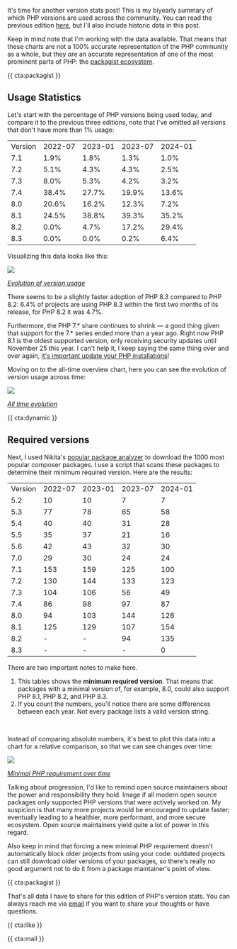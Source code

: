 It's time for another version stats post! This is my biyearly summary of which PHP versions are used across the community. You can read the previous edition [here](/blog/php-version-stats-july-2023), but I'll also include historic data in this post.

Keep in mind note that I'm working with the data available. That means that these charts are not a 100% accurate representation of the PHP community as a whole, but they _are_ an accurate representation of one of the most prominent parts of PHP: the [packagist ecosystem](https://packagist.org/php-statistics).

{{ cta:packagist }}

## Usage Statistics

Let's start with the percentage of PHP versions being used today, and compare it to the previous three editions, note that I've omitted all versions that don't have more than 1% usage:

<div class="table-container">
<table>

<tr class="table-head">
    <td>Version</td>
    <td>2022-07</td>
    <td>2023-01</td>
    <td>2023-07</td>
    <td>2024-01</td>
</tr>


<tr>
    <td>7.1</td>
    <td>1.9%</td>
    <td>1.8%</td>
    <td>1.3%</td>
    <td>1.0%</td>
</tr>

<tr>
    <td>7.2</td>
    <td>5.1%</td>
    <td>4.3%</td>
    <td>4.3%</td>
    <td>2.5%</td>
</tr>

<tr>
    <td>7.3</td>
    <td>8.0%</td>
    <td>5.3%</td>
    <td>4.2%</td>
    <td>3.2%</td>
</tr>

<tr>
    <td>7.4</td>
    <td>38.4%</td>
    <td>27.7%</td>
    <td>19.9%</td>
    <td>13.6%</td>
</tr>

<tr>
    <td>8.0</td>
    <td>20.6%</td>
    <td>16.2%</td>
    <td>12.3%</td>
    <td>7.2%</td>
</tr>

<tr>
    <td>8.1</td>
    <td>24.5%</td>
    <td>38.8%</td>
    <td>39.3%</td>
    <td>35.2%</td>
</tr>

<tr>
    <td>8.2</td>
    <td>0.0%</td>
    <td>4.7%</td>
    <td>17.2%</td>
    <td>29.4%</td>
</tr>

<tr>
    <td>8.3</td>
    <td>0.0%</td>
    <td>0.0%</td>
    <td>0.2%</td>
    <td>6.4%</td>
</tr>

</table>
</div>

Visualizing this data looks like this:

<div class="image-noborder image-wide"></div>

[![](/resources/img/blog/version-stats/2024-jan-01.svg)](/resources/img/blog/version-stats/2024-jan-01.svg)

<em class="center small">[Evolution of version usage](/resources/img/blog/version-stats/2024-jan-01.svg)</em>

There seems to be a slightly faster adoption of PHP 8.3 compared to PHP 8.2: 6.4% of projects are using PHP 8.3 within the first two months of its release, for PHP 8.2 it  was 4.7%. 

Furthermore, the PHP 7.* share continues to shrink — a good thing given that support for the 7.* series ended more than a year ago. Right now PHP 8.1 is the oldest supported version, only receiving security updates until November 25 this year. I can't help it, I keep saying the same thing over and over again, [it's important update your PHP installations](/blog/a-storm-in-a-glass-of-water)!


Moving on to the all-time overview chart, here you can see the evolution of version usage across time:

<div class="image-noborder image-wide"></div>

[![](/resources/img/blog/version-stats/2024-jan-02.svg)](/resources/img/blog/version-stats/2024-jan-02.svg)

<em class="center small">[All time evolution](/resources/img/blog/version-stats/2024-jan-02.svg)</em>

{{ cta:dynamic }}

## Required versions

Next, I used Nikita's [popular package analyzer](*https://github.com/nikic/popular-package-analysis) to download the 1000 most popular composer packages. I use a script that scans these packages to determine their minimum required version. Here are the results:

<div class="table-container">
<table>

<tr class="table-head">
    <td>Version</td>
    <td>2022-07</td>
    <td>2023-01</td>
    <td>2023-07</td>
    <td>2024-01</td>
</tr>

<tr>
    <td>5.2</td>
    <td>10</td>
    <td>10</td>
    <td>7</td>
    <td>7</td>
</tr>

<tr>
    <td>5.3</td>
    <td>77</td>
    <td>78</td>
    <td>65</td>
    <td>58</td>
</tr>

<tr>
    <td>5.4</td>
    <td>40</td>
    <td>40</td>
    <td>31</td>
    <td>28</td>
</tr>

<tr>
    <td>5.5</td>
    <td>35</td>
    <td>37</td>
    <td>21</td>
    <td>16</td>
</tr>

<tr>
    <td>5.6</td>
    <td>42</td>
    <td>43</td>
    <td>32</td>
    <td>30</td>
</tr>

<tr>
    <td>7.0</td>
    <td>29</td>
    <td>30</td>
    <td>24</td>
    <td>24</td>
</tr>

<tr>
    <td>7.1</td>
    <td>153</td>
    <td>159</td>
    <td>125</td>
    <td>100</td>
</tr>

<tr>
    <td>7.2</td>
    <td>130</td>
    <td>144</td>
    <td>133</td>
    <td>123</td>
</tr>

<tr>
    <td>7.3</td>
    <td>104</td>
    <td>106</td>
    <td>56</td>
    <td>49</td>
</tr>

<tr>
    <td>7.4</td>
    <td>86</td>
    <td>98</td>
    <td>97</td>
    <td>87</td>
</tr>

<tr>
    <td>8.0</td>
    <td>94</td>
    <td>103</td>
    <td>144</td>
    <td>126</td>
</tr>

<tr>
    <td>8.1</td>
    <td>125</td>
    <td>129</td>
    <td>107</td>
    <td>154</td>
</tr>

<tr>
    <td>8.2</td>
    <td>-</td>
    <td>-</td>
    <td>94</td>
    <td>135</td>
</tr>

<tr>
    <td>8.3</td>
    <td>-</td>
    <td>-</td>
    <td>-</td>
    <td>0</td>
</tr>

</table>
</div>

There are two important notes to make here.

1. This tables shows the **minimum required version**. That means that packages with a minimal version of, for example, 8.0, could also support PHP 8.1, PHP 8.2, and PHP 8.3.
2. If you count the numbers, you'll notice there are some differences between each year. Not every package lists a valid version string.

<br>

Instead of comparing absolute numbers, it's best to plot this data into a chart for a relative comparison, so that we can see changes over time:

<div class="image-noborder image-wide"></div>

[![](/resources/img/blog/version-stats/2024-jan-03.svg)](/resources/img/blog/version-stats/2024-jan-03.svg)

<em class="center small">[Minimal PHP requirement over time](/resources/img/blog/version-stats/2024-jan-03.svg)</em>

Talking about progression, I'd like to remind open source maintainers about the power and responsibility they hold. Image if all modern open source packages only supported PHP versions that were actively worked on. My suspicion is that many more projects would be encouraged to update faster; eventually leading to a healthier, more performant, and more secure ecosystem. Open source maintainers yield quite a lot of power in this regard.

Also keep in mind that forcing a new minimal PHP requirement doesn't automatically block older projects from using your code: outdated projects can still download older versions of your packages, so there's really no good argument not to do it from a package maintainer's point of view.

{{ cta:packagist }}

That's all data I have to share for this edition of PHP's version stats. You can always reach me via [email](mailto:brendt@stitcher.io) if you want to share your thoughts or have questions.

{{ cta:like }}

{{ cta:mail }}
